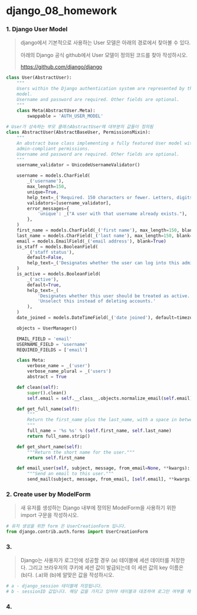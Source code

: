# django_08_homework





### 1. Django User Model

> django에서 기본적으로 사용하는 User 모델은 아래의 경로에서 찾아볼 수 있다.
>
> 아래의 Django 공식 github에서 User 모델이 정의된 코드를 찾아 작성하시오.
>
> https://github.com/django/django

``` python
class User(AbstractUser):
    """
    Users within the Django authentication system are represented by this
    model.
    Username and password are required. Other fields are optional.
    """
    class Meta(AbstractUser.Meta):
        swappable = 'AUTH_USER_MODEL'
        
# User가 상속하는 부모 클래스AbstractUser에 대부분의 값들이 정의됨
class AbstractUser(AbstractBaseUser, PermissionsMixin):
    """
    An abstract base class implementing a fully featured User model with
    admin-compliant permissions.
    Username and password are required. Other fields are optional.
    """
    username_validator = UnicodeUsernameValidator()

    username = models.CharField(
        _('username'),
        max_length=150,
        unique=True,
        help_text=_('Required. 150 characters or fewer. Letters, digits and @/./+/-/_ only.'),
        validators=[username_validator],
        error_messages={
            'unique': _("A user with that username already exists."),
        },
    )
    first_name = models.CharField(_('first name'), max_length=150, blank=True)
    last_name = models.CharField(_('last name'), max_length=150, blank=True)
    email = models.EmailField(_('email address'), blank=True)
    is_staff = models.BooleanField(
        _('staff status'),
        default=False,
        help_text=_('Designates whether the user can log into this admin site.'),
    )
    is_active = models.BooleanField(
        _('active'),
        default=True,
        help_text=_(
            'Designates whether this user should be treated as active. '
            'Unselect this instead of deleting accounts.'
        ),
    )
    date_joined = models.DateTimeField(_('date joined'), default=timezone.now)

    objects = UserManager()

    EMAIL_FIELD = 'email'
    USERNAME_FIELD = 'username'
    REQUIRED_FIELDS = ['email']

    class Meta:
        verbose_name = _('user')
        verbose_name_plural = _('users')
        abstract = True

    def clean(self):
        super().clean()
        self.email = self.__class__.objects.normalize_email(self.email)

    def get_full_name(self):
        """
        Return the first_name plus the last_name, with a space in between.
        """
        full_name = '%s %s' % (self.first_name, self.last_name)
        return full_name.strip()

    def get_short_name(self):
        """Return the short name for the user."""
        return self.first_name

    def email_user(self, subject, message, from_email=None, **kwargs):
        """Send an email to this user."""
        send_mail(subject, message, from_email, [self.email], **kwargs)

```





### 2.  Create user by ModelForm

> 새 유저를 생성하는 Django 내부에 정의된 ModelForm을 사용하기 위한 import 구문을 작성하시오.

``` python
# 유저 생성을 위한 form 은 UserCreationForm 입니다.
from django.contrib.auth.forms import UserCreationForm
```





### 3. 

> Django는 사용자가 로그인에 성공할 경우 (a) 테이블에 세션 데이터를 저장한다.
> 그리고 브라우저의 쿠키에 세션 값이 발급되는데 이 세션 값의 key 이름은 (b)다.
> (.a)와 (b)에 알맞은 값을 작성하시오.

``` python
# a - django_session 테이블에 저장됩니다.
# b - sessionID 값입니다. 해당 값을 가지고 있어야 테이블과 대조하여 로그인 여부를 체크합니다.
```





### 4. 

> 

``` python

```

